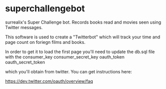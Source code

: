 # superchallengebot
surrealix's Super Challenge bot. Records books read and movies seen using Twitter messages.

This software is used to create a "Twitterbot" which will track your time and page count on foriegn films and books. 

In order to get it to load the first page you'll need to update the db.sql file with the
consumer_key
consumer_secret_key
oauth_token
oauth_secret_token

which you'll obtain from twitter. You can get instructions here:

https://dev.twitter.com/oauth/overview/faq


